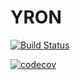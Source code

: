 # YRON 

[![Build Status](https://travis-ci.com/yohanleb/YRON.svg?branch=master)](https://travis-ci.com/yohanleb/YRON)

[![codecov](https://codecov.io/gh/yohanleb/YRON/branch/master/graph/badge.svg)](https://codecov.io/gh/yohanleb/YRON)
